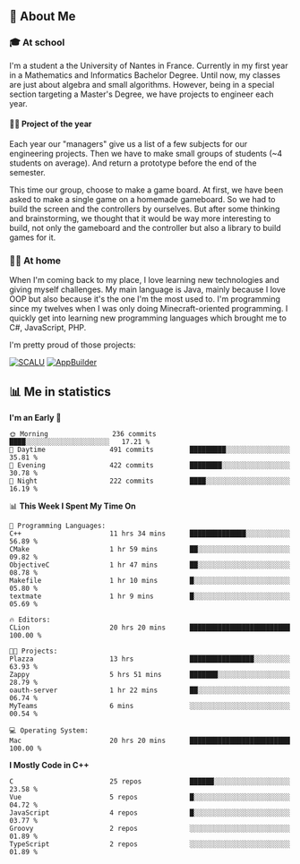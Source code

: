 ## 👀 About Me

### 🎓 At school

I'm a student a the University of Nantes in France. Currently in my first year in a Mathematics and Informatics Bachelor Degree. Until now, my classes are just about algebra and small algorithms. However, being in a special section targeting a Master's Degree, we have projects to engineer each year. 

#### 🔧🔬 Project of the year

Each year our "managers" give us a list of a few subjects for our engineering projects. Then we have to make small groups of students (~4 students on average). And return a prototype before the end of the semester.

This time our group, choose to make a game board. At first, we have been asked to make a single game on a homemade gameboard. So we had to build the screen and the controllers by ourselves. 
But after some thinking and brainstorming, we thought that it would be way more interesting to build, not only the gameboard and the controller but also a library to build games for it.

### 👨‍💻 At home

When I'm coming back to my place, I love learning new technologies and giving myself challenges. My main language is Java, mainly because I love OOP but also because it's the one I'm the most used to. I'm programming since my twelves when I was only doing Minecraft-oriented programming.  I quickly get into learning new programming languages which brought me to C#, JavaScript, PHP. 

I'm pretty proud of those projects:

[![SCALU](https://github-readme-stats.vercel.app/api/pin?username=renardfute&repo=SCALU)](https://github.com/renardfute/scalu)
[![AppBuilder](https://github-readme-stats.vercel.app/api/pin?username=pulsedev2&repo=AppBuilder)](https://github.com/pulsedev2/AppBuilder)

## 📊 Me in statistics
<!--START_SECTION:waka-->
**I'm an Early 🐤** 

```text
🌞 Morning                236 commits         ████░░░░░░░░░░░░░░░░░░░░░   17.21 % 
🌆 Daytime                491 commits         █████████░░░░░░░░░░░░░░░░   35.81 % 
🌃 Evening                422 commits         ████████░░░░░░░░░░░░░░░░░   30.78 % 
🌙 Night                  222 commits         ████░░░░░░░░░░░░░░░░░░░░░   16.19 % 
```


📊 **This Week I Spent My Time On** 

```text
💬 Programming Languages: 
C++                      11 hrs 34 mins      ██████████████░░░░░░░░░░░   56.89 % 
CMake                    1 hr 59 mins        ██░░░░░░░░░░░░░░░░░░░░░░░   09.82 % 
ObjectiveC               1 hr 47 mins        ██░░░░░░░░░░░░░░░░░░░░░░░   08.78 % 
Makefile                 1 hr 10 mins        █░░░░░░░░░░░░░░░░░░░░░░░░   05.80 % 
textmate                 1 hr 9 mins         █░░░░░░░░░░░░░░░░░░░░░░░░   05.69 % 

🔥 Editors: 
CLion                    20 hrs 20 mins      █████████████████████████   100.00 % 

🐱‍💻 Projects: 
Plazza                   13 hrs              ████████████████░░░░░░░░░   63.93 % 
Zappy                    5 hrs 51 mins       ███████░░░░░░░░░░░░░░░░░░   28.79 % 
oauth-server             1 hr 22 mins        ██░░░░░░░░░░░░░░░░░░░░░░░   06.74 % 
MyTeams                  6 mins              ░░░░░░░░░░░░░░░░░░░░░░░░░   00.54 % 

💻 Operating System: 
Mac                      20 hrs 20 mins      █████████████████████████   100.00 % 
```

**I Mostly Code in C++** 

```text
C                        25 repos            ██████░░░░░░░░░░░░░░░░░░░   23.58 % 
Vue                      5 repos             █░░░░░░░░░░░░░░░░░░░░░░░░   04.72 % 
JavaScript               4 repos             █░░░░░░░░░░░░░░░░░░░░░░░░   03.77 % 
Groovy                   2 repos             ░░░░░░░░░░░░░░░░░░░░░░░░░   01.89 % 
TypeScript               2 repos             ░░░░░░░░░░░░░░░░░░░░░░░░░   01.89 % 
```




<!--END_SECTION:waka-->
